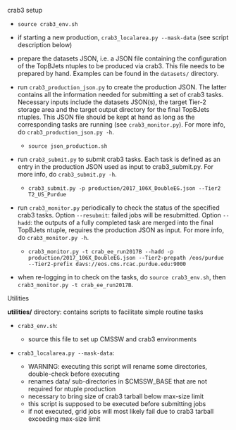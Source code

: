 crab3 setup

* `source crab3_env.sh`

* if starting a new production, `crab3_localarea.py --mask-data` (see script description below)

* prepare the datasets JSON, i.e. a JSON file containing the configuration of the TopBJets ntuples to be produced via crab3. This file needs to be prepared by hand. Examples can be found in the `datasets/` directory.

* run `crab3_production_json.py` to create the production JSON. The latter contains all the information needed for submitting a set of crab3 tasks. Necessary inputs include the datasets JSON(s), the target Tier-2 storage area and the target output directory for the final TopBJets ntuples. This JSON file should be kept at hand as long as the corresponding tasks are running (see `crab3_monitor.py`). For more info, do `crab3_production_json.py -h`.

  * `source json_production.sh`

* run `crab3_submit.py` to submit crab3 tasks. Each task is defined as an entry in the production JSON used as input to crab3_submit.py. For more info, do `crab3_submit.py -h`.

  * `crab3_submit.py -p production/2017_106X_DoubleEG.json --Tier2 T2_US_Purdue`

* run `crab3_monitor.py` periodically to check the status of the specified crab3 tasks. Option `--resubmit`: failed jobs will be resubmitted. Option `--hadd`: the outputs of a fully completed task are merged into the final TopBJets ntuple, requires the production JSON as input. For more info, do `crab3_monitor.py -h`.

  * `crab3_monitor.py -t crab_ee_run2017B --hadd -p production/2017_106X_DoubleEG.json --Tier2-prepath /eos/purdue --Tier2-prefix davs://eos.cms.rcac.purdue.edu:9000`

* when re-logging in to check on the tasks, do `source crab3_env.sh`, then `crab3_monitor.py -t crab_ee_run2017B`.

Utilities

**utilities/** directory: contains scripts to facilitate simple routine tasks

* `crab3_env.sh`:

  * source this file to set up CMSSW and crab3 environments

* `crab3_localarea.py --mask-data`:

  * WARNING: executing this script will rename some directories, double-check before executing
  * renames data/ sub-directories in $CMSSW_BASE that are not required for ntuple production
  * necessary to bring size of crab3 tarball below max-size limit
  * this script is supposed to be executed before submitting jobs
  * if not executed, grid jobs will most likely fail due to crab3 tarball exceeding max-size limit
